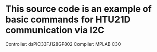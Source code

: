 # This source code is an example of basic commands for HTU21D communication via I2C

Controller: dsPIC33FJ128GP802 
Compiler: MPLAB C30
